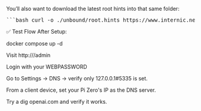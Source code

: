 You’ll also want to download the latest root hints into that same folder:

<pre>```bash curl -o ./unbound/root.hints https://www.internic.net/domain/named.root ```</pre>

✅ Test Flow After Setup:

docker compose up -d

Visit http://<pi-zero-ip>/admin

Login with your WEBPASSWORD

Go to Settings → DNS → verify only 127.0.0.1#5335 is set.

From a client device, set your Pi Zero's IP as the DNS server.

Try a dig openai.com and verify it works.
